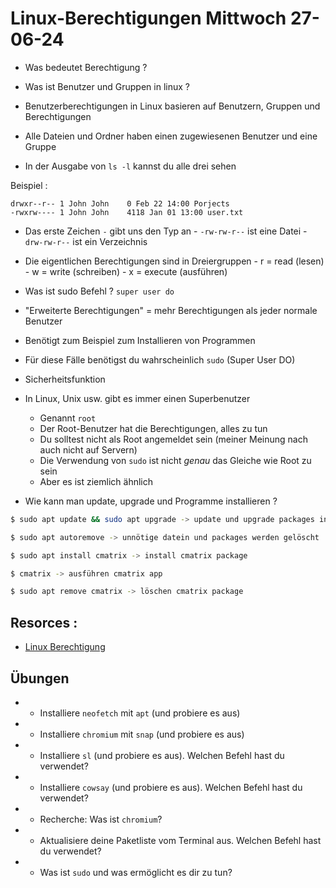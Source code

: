 # Linux-Berechtigungen Mittwoch 27-06-24

- Was bedeutet Berechtigung ?

- Was ist Benutzer und Gruppen in linux ?

- Benutzerberechtigungen in Linux basieren auf Benutzern, Gruppen und Berechtigungen
- Alle Dateien und Ordner haben einen zugewiesenen Benutzer und eine Gruppe
- In der Ausgabe von `ls -l` kannst du alle drei sehen

Beispiel :

```
drwxr--r-- 1 John John    0 Feb 22 14:00 Porjects
-rwxrw---- 1 John John    4118 Jan 01 13:00 user.txt

```

- Das erste Zeichen `-` gibt uns den Typ an - `-rw-rw-r--` ist eine Datei - `drw-rw-r--` ist ein Verzeichnis

- Die eigentlichen Berechtigungen sind in Dreiergruppen - r = read (lesen) - w = write (schreiben) - x = execute (ausführen)

- Was ist sudo Befehl ? `super user do`

- "Erweiterte Berechtigungen" = mehr Berechtigungen als jeder normale Benutzer
- Benötigt zum Beispiel zum Installieren von Programmen
- Für diese Fälle benötigst du wahrscheinlich `sudo` (Super User DO)
- Sicherheitsfunktion
- In Linux, Unix usw. gibt es immer einen Superbenutzer

  - Genannt `root`
  - Der Root-Benutzer hat die Berechtigungen, alles zu tun
  - Du solltest nicht als Root angemeldet sein (meiner Meinung nach auch nicht auf Servern)
  - Die Verwendung von `sudo` ist nicht _genau_ das Gleiche wie Root zu sein
  - Aber es ist ziemlich ähnlich

- Wie kann man update, upgrade und Programme installieren ?

```sh
$ sudo apt update && sudo apt upgrade -> update und upgrade packages in betriebsystem

$ sudo apt autoremove -> unnötige datein und packages werden gelöscht

$ sudo apt install cmatrix -> install cmatrix package

$ cmatrix -> ausführen cmatrix app

$ sudo apt remove cmatrix -> löschen cmatrix package
```

## Resorces :

- [Linux Berechtigung](https://www.redhat.com/sysadmin/linux-file-permissions-explained)

## Übungen

- - Installiere `neofetch` mit `apt` (und probiere es aus)
- - Installiere `chromium` mit `snap` (und probiere es aus)
- - Installiere `sl` (und probiere es aus). Welchen Befehl hast du verwendet?
- - Installiere `cowsay` (und probiere es aus). Welchen Befehl hast du verwendet?
- - Recherche: Was ist `chromium`?
- - Aktualisiere deine Paketliste vom Terminal aus. Welchen Befehl hast du verwendet?
- - Was ist `sudo` und was ermöglicht es dir zu tun?
